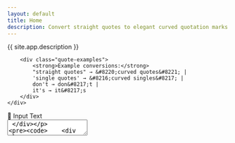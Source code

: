 ```yaml
---
layout: default
title: Home
description: Convert straight quotes to elegant curved quotation marks with our smart punctuation converter
---
```


<div class="hero-section">
    <div class="container">
        <p class="hero-subtitle">{{ site.app.description }}</p>
        
        <div class="quote-examples">
            <strong>Example conversions:</strong> 
            "straight quotes" → &#8220;curved quotes&#8221; |
            'single quotes' → &#8216;curved singles&#8217; |
            don't → don&#8217;t |
            it's → it&#8217;s
        </div>
    </div>
</div>

<div class="app-container">
    <div class="converter-section">
        <div class="textarea-container">
            <div class="textarea-header input-header">
                📝 Input Text
            </div>
            <textarea 
                id="inputText" 
                placeholder="Paste or type your text with mixed quotation marks here...

Example:
He said, 'I don't think &quot;smart quotes&quot; are being used properly in this text.' She replied, 'You're right! Let's fix that.'"
            ></textarea>
        </div>

        <div class="textarea-container">
            <div class="textarea-header output-header">
                ✨ Smartened Output
            </div>
            <textarea 
                id="outputText" 
                placeholder="Your converted text with smart quotes will appear here..."
                readonly
            ></textarea>
        </div>
    </div>

    <div class="button-container">
        <button id="smartenButton" class="smarten-btn">
            Smarten Punctuation
        </button>
        <div class="stats" id="stats"></div>
    </div>
</div>
